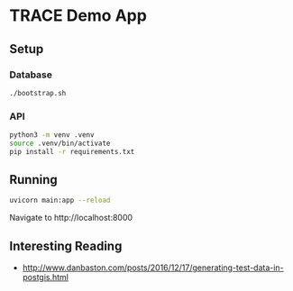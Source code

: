 # TRACE Demo App

## Setup 

### Database

```sh
./bootstrap.sh
```

### API

```sh
python3 -m venv .venv
source .venv/bin/activate
pip install -r requirements.txt
```

## Running

```sh
uvicorn main:app --reload
```

Navigate to http://localhost:8000

## Interesting Reading

* http://www.danbaston.com/posts/2016/12/17/generating-test-data-in-postgis.html